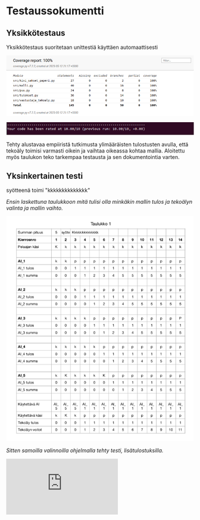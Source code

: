 # Testaussokumentti

## Yksikkötestaus
Yksikkötestaus suoritetaan unittestiä käyttäen automaattisesti

![coverage report](https://github.com/KilpiV/TiraLabra2023/blob/main/Dokumentaatio/kuvat/testikattavuus_unittest.png)

![pylint](https://github.com/KilpiV/TiraLabra2023/blob/main/Dokumentaatio/kuvat/pylint_taso.png)

Tehty alustavaa empiiristä tutkimusta ylimääräisten tulostusten avulla, että tekoäly toimisi varmasti oikein ja vaihtaa oikeassa kohtaa mallia. Aloitettu myös taulukon teko tarkempaa testausta ja sen dokumentointia varten.

## Yksinkertainen testi 
syötteenä toimi "kkkkkkkkkkkkkk"

*Ensin laskettuna taulukkoon mitä tulisi olla minkäkin mallin tulos ja tekoälyn valinta ja mallin vaihto.*

![testiaineisto taulukko](https://github.com/KilpiV/TiraLabra2023/blob/main/Dokumentaatio/kuvat/KSP-testi-k-t.png)

*Sitten samoilla valinnoilla ohjelmalla tehty testi, lisätulostuksilla.*

![testitulostus ohjelmasta](https://github.com/KilpiV/TiraLabra2023/blob/main/Dokumentaatio/kuvat/testaus_k_t.md)
